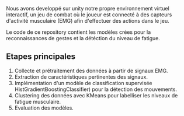 Nous avons developpé sur unity notre propre environnement virtuel interactif, un jeu de combat où le joueur est connecté à des capteurs d'activité musculaire (EMG) afin d'effectuer des actions dans le jeu.

Le code de ce repository contient les modèles crées pour la reconnaissances de gestes et la détéction du niveau de fatigue.

## Etapes principales 

1. Collecte et prétraitement des données à partir de signaux EMG.
2. Extraction de caractéristiques pertinentes des signaux.
3. Implémentation d'un modèle de classification supervisée
HistGradientBoostingClassifier) pour la détection des
mouvements.
4. Clustering des données avec KMeans pour labelliser les
niveaux de fatigue musculaire.
5. Evaluation des modèles.
